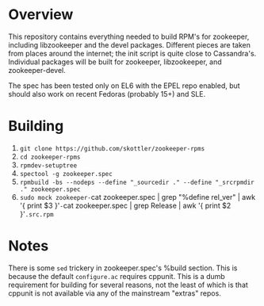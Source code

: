 # Overview
This repository contains everything needed to build RPM's for zookeeper, including libzookeeper and the devel packages. Different pieces are taken from places around the internet; the init script is quite close to Cassandra's. Individual packages will be built for zookeeper, libzookeeper, and zookeeper-devel.

The spec has been tested only on EL6 with the EPEL repo enabled, but should also work on recent Fedoras (probably 15+) and SLE.

# Building
1. `git clone https://github.com/skottler/zookeeper-rpms`
2. `cd zookeeper-rpms`
3. `rpmdev-setuptree`
4. `spectool -g zookeeper.spec`
5. `rpmbuild -bs --nodeps --define "_sourcedir ." --define "_srcrpmdir ." zookeeper.spec` 
6. `sudo mock zookeeper-`cat zookeeper.spec | grep "%define rel_ver" | awk '{ print $3 }'`-`cat zookeeper.spec | grep Release | awk '{ print $2 }'`.src.rpm`

# Notes
There is some `sed` trickery in zookeeper.spec's %build section. This is because the default `configure.ac` requires cppunit. This is a dumb requirement for building for several reasons, not the least of which is that cppunit is not available via any of the mainstream "extras" repos.
